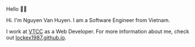 Hello 👋🏻

Hi. I'm Nguyen Van Huyen. I am a Software Engineer from Vietnam.

I work at [VTCC](https://vtcc.vn/) as a Web Developer. For more information about me,
check out [lockex1987.github.io](https://lockex1987.github.io/).
